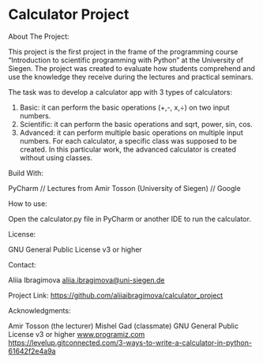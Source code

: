 
# Calculator Project

About The Project:

This project is the first project in the frame of the programming course “Introduction to scientific programming with Python” at the University of Siegen. The project was created to evaluate how students comprehend and use the knowledge they receive during the lectures and practical seminars. 

The task was to develop a calculator app with 3 types of calculators:

1. Basic: it can perform the basic operations (+,-, x,÷) on two input numbers.
2. Scientific: it can perform the basic operations and sqrt, power, sin, cos.
3. Advanced: it can perform multiple basic operations on multiple input numbers. 
For each calculator, a specific class was supposed to be created. In this particular work, the advanced calculator is created without using classes. 

Build With:

PyCharm // Lectures from Amir Tosson (University of Siegen) // Google

How to use:

Open the calculator.py file in PyCharm or another IDE to run the calculator.

License:

GNU General Public License v3 or higher

Contact:
 
Aliia Ibragimova aliia.ibragimova@uni-siegen.de

Project Link:   https://github.com/aliiaibragimova/calculator_project

Acknowledgments: 

Amir Tosson (the lecturer)
Mishel Gad (classmate)
GNU General Public License v3 or higher
www.programiz.com
https://levelup.gitconnected.com/3-ways-to-write-a-calculator-in-python-61642f2e4a9a
